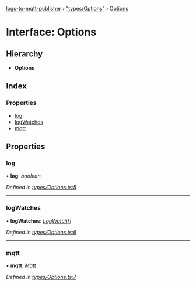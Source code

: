 [logs-to-mqtt-publisher](../README.md) › ["types/Options"](../modules/_types_options_.md) › [Options](_types_options_.options.md)

# Interface: Options

## Hierarchy

* **Options**

## Index

### Properties

* [log](_types_options_.options.md#log)
* [logWatches](_types_options_.options.md#logwatches)
* [mqtt](_types_options_.options.md#mqtt)

## Properties

###  log

• **log**: *boolean*

*Defined in [types/Options.ts:5](https://github.com/TonyBrobston/logs-to-mqtt-publisher/blob/195afce/src/types/Options.ts#L5)*

___

###  logWatches

• **logWatches**: *[LogWatch](_types_logwatch_.logwatch.md)[]*

*Defined in [types/Options.ts:6](https://github.com/TonyBrobston/logs-to-mqtt-publisher/blob/195afce/src/types/Options.ts#L6)*

___

###  mqtt

• **mqtt**: *[Mqtt](_types_mqtt_.mqtt.md)*

*Defined in [types/Options.ts:7](https://github.com/TonyBrobston/logs-to-mqtt-publisher/blob/195afce/src/types/Options.ts#L7)*
